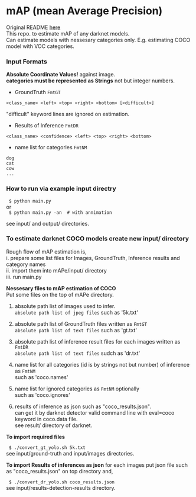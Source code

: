 # mAP (mean Average Precision)

Original README [here](https://github.com/Cartucho/mAP/blob/master/README.md)  
This repo. to estimate mAP of any darknet models.  
Can estimate models with nessesary categories only.
E.g. estimating COCO model with VOC categories.  

### Input Formats  

**Absolute Coordinate Values!** against image.  
**categories must be represented as Strings** not but integer numbers.  

- GroundTruth `FmtGT`  

`<class_name> <left> <top> <right> <bottom> [<difficult>]`  

"difficult" keyword lines are ignored on estimation.  

- Results of Inference `FmtDR`  

`<class_name> <confidence> <left> <top> <right> <bottom>`  

- name list for categories `FmtNM`  
```
dog
cat
cow
...
```

### How to run via example input directry  

` $ python main.py`  
    or  
` $ python main.py -an  # with annimation`  

see input/ and output/ directories.  

### To estimate darknet COCO models create new input/ directory  
Rough flow of mAP estimation is,  
i.   prepare some list files for Images, GroundTruth, Inference results and category names  
ii.  import them into mAPe/input/ directory  
iii. run main.py  

**Nessesary files to mAP estimation of COCO**  
Put some files on the top of mAPe directory.  
1. absolute path list of images used to infer.  
   `absolute path list of jpeg files` such as '5k.txt'  

2. absolute path list of GroundTruth files written as `FmtGT`  
   `absolute path list of text files` such as 'gt.txt'  

3. absolute path list of inference result files for each images written as `FmtDR`  
   `absolute path list of text files` sudch as 'dr.txt'  

4. name list for all categories (id is by strings not but number) of inference as `FmtNM`  
    such as 'coco.names'  

5. name list for ignored categories as `FmtNM` optionally  
    such as 'coco.ignores'  

2. results of inference as json such as "coco_results.json".  
  can get it by darknet detector valid command line with eval=coco keyword in coco.data file.  
  see result/ directory of darknet.  

**To import required files**  

` $ ./convert_gt_yolo.sh 5k.txt`  
  see input/ground-truth and input/images directories.  

**To import Results of inferences as json** for each images put json file such as "coco_results.json" on top directory and,  

` $ ./convert_dr_yolo.sh coco_results.json`  
  see input/results-detection-results directory.  


